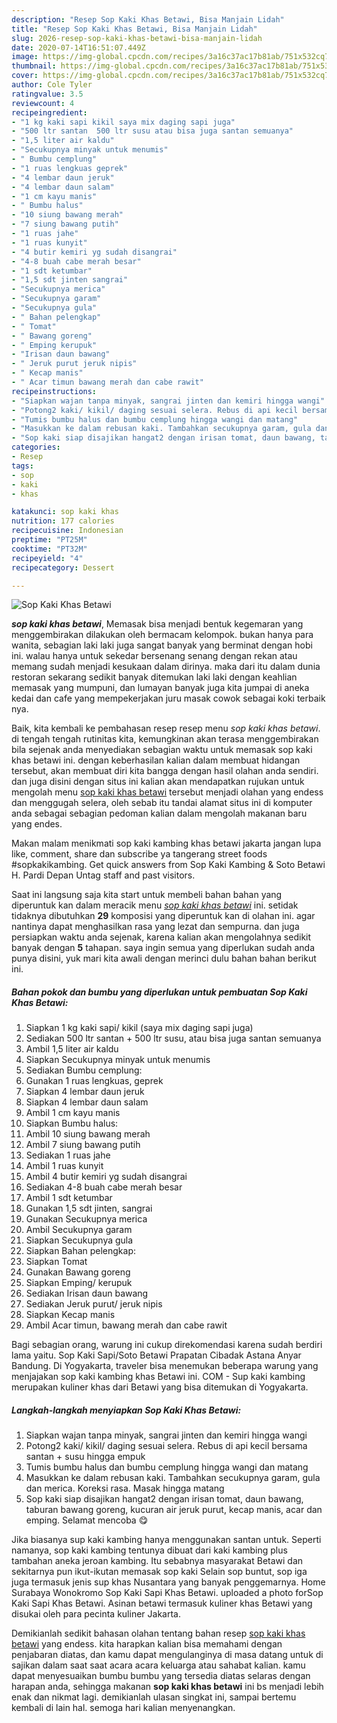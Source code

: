 ```yaml
---
description: "Resep Sop Kaki Khas Betawi, Bisa Manjain Lidah"
title: "Resep Sop Kaki Khas Betawi, Bisa Manjain Lidah"
slug: 2026-resep-sop-kaki-khas-betawi-bisa-manjain-lidah
date: 2020-07-14T16:51:07.449Z
image: https://img-global.cpcdn.com/recipes/3a16c37ac17b81ab/751x532cq70/sop-kaki-khas-betawi-foto-resep-utama.jpg
thumbnail: https://img-global.cpcdn.com/recipes/3a16c37ac17b81ab/751x532cq70/sop-kaki-khas-betawi-foto-resep-utama.jpg
cover: https://img-global.cpcdn.com/recipes/3a16c37ac17b81ab/751x532cq70/sop-kaki-khas-betawi-foto-resep-utama.jpg
author: Cole Tyler
ratingvalue: 3.5
reviewcount: 4
recipeingredient:
- "1 kg kaki sapi kikil saya mix daging sapi juga"
- "500 ltr santan  500 ltr susu atau bisa juga santan semuanya"
- "1,5 liter air kaldu"
- "Secukupnya minyak untuk menumis"
- " Bumbu cemplung"
- "1 ruas lengkuas geprek"
- "4 lembar daun jeruk"
- "4 lembar daun salam"
- "1 cm kayu manis"
- " Bumbu halus"
- "10 siung bawang merah"
- "7 siung bawang putih"
- "1 ruas jahe"
- "1 ruas kunyit"
- "4 butir kemiri yg sudah disangrai"
- "4-8 buah cabe merah besar"
- "1 sdt ketumbar"
- "1,5 sdt jinten sangrai"
- "Secukupnya merica"
- "Secukupnya garam"
- "Secukupnya gula"
- " Bahan pelengkap"
- " Tomat"
- " Bawang goreng"
- " Emping kerupuk"
- "Irisan daun bawang"
- " Jeruk purut jeruk nipis"
- " Kecap manis"
- " Acar timun bawang merah dan cabe rawit"
recipeinstructions:
- "Siapkan wajan tanpa minyak, sangrai jinten dan kemiri hingga wangi"
- "Potong2 kaki/ kikil/ daging sesuai selera. Rebus di api kecil bersama santan + susu hingga empuk"
- "Tumis bumbu halus dan bumbu cemplung hingga wangi dan matang"
- "Masukkan ke dalam rebusan kaki. Tambahkan secukupnya garam, gula dan merica. Koreksi rasa. Masak hingga matang"
- "Sop kaki siap disajikan hangat2 dengan irisan tomat, daun bawang, taburan bawang goreng, kucuran air jeruk purut, kecap manis, acar dan emping. Selamat mencoba 😋"
categories:
- Resep
tags:
- sop
- kaki
- khas

katakunci: sop kaki khas 
nutrition: 177 calories
recipecuisine: Indonesian
preptime: "PT25M"
cooktime: "PT32M"
recipeyield: "4"
recipecategory: Dessert

---
```



![Sop Kaki Khas Betawi](https://img-global.cpcdn.com/recipes/3a16c37ac17b81ab/751x532cq70/sop-kaki-khas-betawi-foto-resep-utama.jpg)

<b><i>sop kaki khas betawi</i></b>, Memasak bisa menjadi bentuk kegemaran yang menggembirakan dilakukan oleh bermacam kelompok. bukan hanya para wanita, sebagian laki laki juga sangat banyak yang berminat dengan hobi ini. walau hanya untuk sekedar bersenang senang dengan rekan atau memang sudah menjadi kesukaan dalam dirinya. maka dari itu dalam dunia restoran sekarang sedikit banyak ditemukan laki laki dengan keahlian memasak yang mumpuni, dan lumayan banyak juga kita jumpai di aneka kedai dan cafe yang mempekerjakan juru masak cowok sebagai koki terbaik nya.

Baik, kita kembali ke pembahasan resep resep menu <i>sop kaki khas betawi</i>. di tengah tengah rutinitas kita, kemungkinan akan terasa menggembirakan bila sejenak anda menyediakan sebagian waktu untuk memasak sop kaki khas betawi ini. dengan keberhasilan kalian dalam membuat hidangan tersebut, akan membuat diri kita bangga dengan hasil olahan anda sendiri. dan juga disini dengan situs ini kalian akan mendapatkan rujukan untuk mengolah menu <u>sop kaki khas betawi</u> tersebut menjadi olahan yang endess dan menggugah selera, oleh sebab itu tandai alamat situs ini di komputer anda sebagai sebagian pedoman kalian dalam mengolah makanan baru yang endes.

Makan malam menikmati sop kaki kambing khas betawi jakarta jangan lupa like, comment, share dan subscribe ya tangerang street foods #sopkakikambing. Get quick answers from Sop Kaki Kambing &amp; Soto Betawi H. Pardi Depan Untag staff and past visitors.


Saat ini langsung saja kita start untuk membeli bahan bahan yang diperuntuk kan dalam meracik menu <u><i>sop kaki khas betawi</i></u> ini. setidak tidaknya dibutuhkan <b>29</b> komposisi yang diperuntuk kan di olahan ini. agar nantinya dapat menghasilkan rasa yang lezat dan sempurna. dan juga persiapkan waktu anda sejenak, karena kalian akan mengolahnya sedikit banyak dengan <b>5</b> tahapan. saya ingin semua yang diperlukan sudah anda punya disini, yuk mari kita awali dengan merinci dulu bahan bahan berikut ini.

<!--inarticleads1-->

##### Bahan pokok dan bumbu yang diperlukan untuk pembuatan Sop Kaki Khas Betawi:

1. Siapkan 1 kg kaki sapi/ kikil (saya mix daging sapi juga)
1. Sediakan 500 ltr santan + 500 ltr susu, atau bisa juga santan semuanya
1. Ambil 1,5 liter air kaldu
1. Siapkan Secukupnya minyak untuk menumis
1. Sediakan  Bumbu cemplung:
1. Gunakan 1 ruas lengkuas, geprek
1. Siapkan 4 lembar daun jeruk
1. Siapkan 4 lembar daun salam
1. Ambil 1 cm kayu manis
1. Siapkan  Bumbu halus:
1. Ambil 10 siung bawang merah
1. Ambil 7 siung bawang putih
1. Sediakan 1 ruas jahe
1. Ambil 1 ruas kunyit
1. Ambil 4 butir kemiri yg sudah disangrai
1. Sediakan 4-8 buah cabe merah besar
1. Ambil 1 sdt ketumbar
1. Gunakan 1,5 sdt jinten, sangrai
1. Gunakan Secukupnya merica
1. Ambil Secukupnya garam
1. Siapkan Secukupnya gula
1. Siapkan  Bahan pelengkap:
1. Siapkan  Tomat
1. Gunakan  Bawang goreng
1. Siapkan  Emping/ kerupuk
1. Sediakan Irisan daun bawang
1. Sediakan  Jeruk purut/ jeruk nipis
1. Siapkan  Kecap manis
1. Ambil  Acar timun, bawang merah dan cabe rawit


Bagi sebagian orang, warung ini cukup direkomendasi karena sudah berdiri lama yaitu. Sop Kaki Sapi/Soto Betawi Prapatan Cibadak Astana Anyar Bandung. Di Yogyakarta, traveler bisa menemukan beberapa warung yang menjajakan sop kaki kambing khas Betawi ini. COM - Sup kaki kambing merupakan kuliner khas dari Betawi yang bisa ditemukan di Yogyakarta. 

<!--inarticleads2-->

##### Langkah-langkah menyiapkan Sop Kaki Khas Betawi:

1. Siapkan wajan tanpa minyak, sangrai jinten dan kemiri hingga wangi
1. Potong2 kaki/ kikil/ daging sesuai selera. Rebus di api kecil bersama santan + susu hingga empuk
1. Tumis bumbu halus dan bumbu cemplung hingga wangi dan matang
1. Masukkan ke dalam rebusan kaki. Tambahkan secukupnya garam, gula dan merica. Koreksi rasa. Masak hingga matang
1. Sop kaki siap disajikan hangat2 dengan irisan tomat, daun bawang, taburan bawang goreng, kucuran air jeruk purut, kecap manis, acar dan emping. Selamat mencoba 😋


Jika biasanya sup kaki kambing hanya menggunakan santan untuk. Seperti namanya, sop kaki kambing tentunya dibuat dari kaki kambing plus tambahan aneka jeroan kambing. Itu sebabnya masyarakat Betawi dan sekitarnya pun ikut-ikutan memasak sop kaki Selain sop buntut, sop iga juga termasuk jenis sup khas Nusantara yang banyak penggemarnya. Home Surabaya Wonokromo Sop Kaki Sapi Khas Betawi. uploaded a photo forSop Kaki Sapi Khas Betawi. Asinan betawi termasuk kuliner khas Betawi yang disukai oleh para pecinta kuliner Jakarta. 

Demikianlah sedikit bahasan olahan tentang bahan resep <u>sop kaki khas betawi</u> yang endess. kita harapkan kalian bisa memahami dengan penjabaran diatas, dan kamu dapat mengulanginya di masa datang untuk di sajikan dalam saat saat acara acara keluarga atau sahabat kalian. kamu dapat menyesuaikan bumbu bumbu yang tersedia diatas selaras dengan harapan anda, sehingga makanan <b>sop kaki khas betawi</b> ini bs menjadi lebih enak dan nikmat lagi. demikianlah ulasan singkat ini, sampai bertemu kembali di lain hal. semoga hari kalian menyenangkan.

